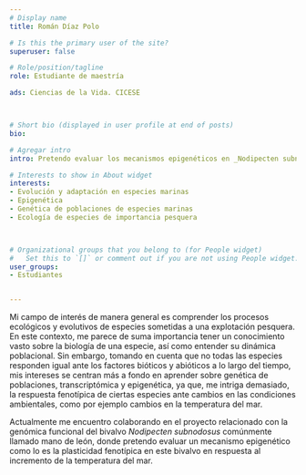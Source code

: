 ```yaml
---
# Display name
title: Román Díaz Polo

# Is this the primary user of the site?
superuser: false

# Role/position/tagline
role: Estudiante de maestría

ads: Ciencias de la Vida. CICESE



# Short bio (displayed in user profile at end of posts)
bio: 

# Agregar intro
intro: Pretendo evaluar los mecanismos epigenéticos en _Nodipecten subnodosus_ en respuesta al incremento de la temperatura del mar. 

# Interests to show in About widget
interests: 
- Evolución y adaptación en especies marinas
- Epigenética
- Genética de poblaciones de especies marinas
- Ecología de especies de importancia pesquera 



# Organizational groups that you belong to (for People widget)
#   Set this to `[]` or comment out if you are not using People widget.
user_groups:
- Estudiantes


---
```


Mi campo de interés de manera general es comprender los procesos ecológicos y evolutivos de especies sometidas a una explotación pesquera. En este contexto, me parece de suma importancia tener un conocimiento vasto sobre la biología de una especie, así como entender su dinámica poblacional. Sin embargo, tomando en cuenta que no todas las especies responden igual ante los factores bióticos y abióticos a lo largo del tiempo, mis intereses se centran más a fondo en aprender sobre genética de poblaciones, transcriptómica y epigenética, ya que, me intriga demasiado, la respuesta fenotípica de ciertas especies ante cambios en las condiciones ambientales, como por ejemplo cambios en la temperatura del mar.

Actualmente me encuentro colaborando en el proyecto relacionado con la genómica funcional del bivalvo _Nodipecten subnodosus_ comúnmente llamado mano de león, donde pretendo evaluar un mecanismo epigenético como lo es la plasticidad fenotípica en este bivalvo en respuesta al incremento de la temperatura del mar.
